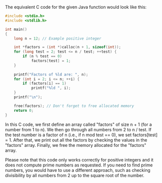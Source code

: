 The equivalent C code for the given Java function would look like this:

```c
#include <stdio.h>
#include <stdlib.h>

int main()
{
    long n = 12; // Example positive integer

    int *factors = (int *)calloc(n + 1, sizeof(int));
    for (long test = 2; test <= n / test; ++test) {
        if (n % test == 0)
            factors[test] = 1;
    }
    
    printf("Factors of %ld are: ", n);
    for (int i = 2; i <= n; ++i) {
        if (factors[i] == 1) 
            printf("%ld ", i);
    }
    printf("\n");

    free(factors); // Don't forget to free allocated memory
    return 0;
}
```
In this C code, we first define an array called "factors" of size n + 1 (for a number from 1 to n). We then go through all numbers from 2 to n / test. If the test number is a factor of n (i.e., if n mod test == 0), we set factors[test] = 1. After that, we print out all the factors by checking the values in the "factors" array. Finally, we free the memory allocated for the "factors" array.

Please note that this code only works correctly for positive integers and it does not compute prime numbers as requested. If you need to find prime numbers, you would have to use a different approach, such as checking divisibility by all numbers from 2 up to the square root of the number.
